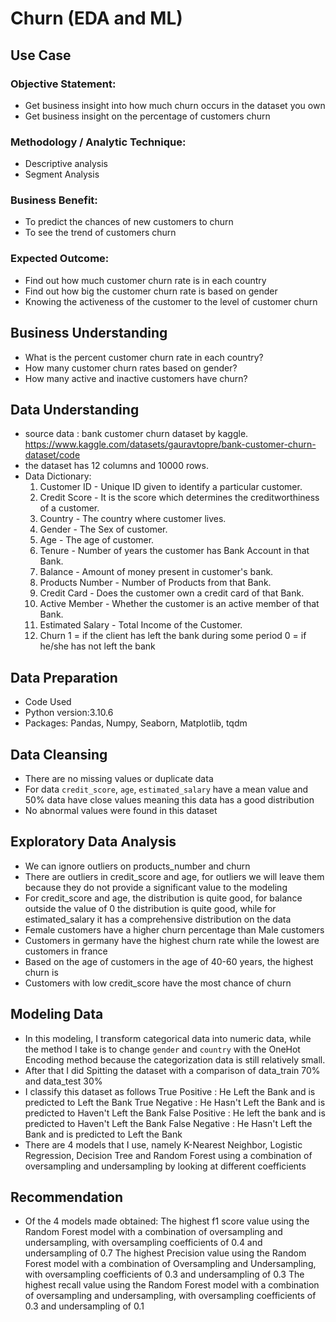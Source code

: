 # Churn (EDA and ML)

## Use Case

### Objective Statement:
- Get business insight into how much churn occurs in the dataset you own
- Get business insight on the percentage of customers churn

### Methodology / Analytic Technique:
- Descriptive analysis
- Segment Analysis

### Business Benefit:
- To predict the chances of new customers to churn
- To see the trend of customers churn

### Expected Outcome:
- Find out how much customer churn rate is in each country
- Find out how big the customer churn rate is based on gender
- Knowing the activeness of the customer to the level of customer churn

## Business Understanding
- What is the percent customer churn rate in each country?
- How many customer churn rates based on gender?
- How many active and inactive customers have churn? 
 
## Data Understanding
- source data : bank customer churn dataset by kaggle.
https://www.kaggle.com/datasets/gauravtopre/bank-customer-churn-dataset/code
- the dataset has 12 columns and 10000 rows.
- Data Dictionary:
	1. Customer ID - Unique ID given to identify a particular customer.
	2. Credit Score - It is the score which determines the creditworthiness of a customer.
	3. Country - The country where customer lives.
	4. Gender - The Sex of customer.
	5. Age - The age of customer.
	6. Tenure - Number of years the customer has Bank Account in that Bank.
	7. Balance - Amount of money present in customer's bank.
	8. Products Number - Number of Products from that Bank.
	9. Credit Card - Does the customer own a credit card of that Bank.
	10. Active Member - Whether the customer is an active member of that Bank.
	11. Estimated Salary - Total Income of the Customer.
	12. Churn
		1 = if the client has left the bank during some period
		0 = if he/she has not left the bank


## Data Preparation
- Code Used
- Python version:3.10.6
- Packages: Pandas, Numpy, Seaborn, Matplotlib, tqdm 

## Data Cleansing
- There are no missing values or duplicate data
- For data `credit_score`, `age`, `estimated_salary` have a mean value and 50% data have close values meaning this data has a good distribution
- No abnormal values were found in this dataset

## Exploratory Data Analysis
- We can ignore outliers on products_number and churn
- There are outliers in credit_score and age, for outliers we will leave them because they do not provide a significant value to the modeling
- For credit_score and age, the distribution is quite good, for balance outside the value of 0 the distribution is quite good, while for estimated_salary it has a comprehensive distribution on the data
- Female customers have a higher churn percentage than Male customers
- Customers in germany have the highest churn rate while the lowest are customers in france
- Based on the age of customers in the age of 40-60 years, the highest churn is
- Customers with low credit_score have the most chance of churn

## Modeling Data
- In this modeling, I transform categorical data into numeric data, while the method I take is to change `gender` and `country` with the OneHot Encoding method because the categorization data is still relatively small.
- After that I did Spitting the dataset with a comparison of data_train 70% and data_test 30%
- I classify this dataset as follows
	True Positive : He Left the Bank and is predicted to Left the Bank
	True Negative : He Hasn't Left the Bank and is predicted to Haven't Left the Bank
	False Positive : He left the bank and is predicted to Haven't Left the Bank
	False Negative : He Hasn't Left the Bank and is predicted to Left the Bank
- There are 4 models that I use, namely K-Nearest Neighbor, Logistic Regression, Decision Tree and Random Forest using a combination of oversampling and undersampling by looking at different coefficients

## Recommendation
- Of the 4 models made obtained:
The highest f1 score value using the Random Forest model with a combination of oversampling and undersampling, with oversampling coefficients of 0.4 and undersampling of 0.7
The highest Precision value using the Random Forest model with a combination of Oversampling and Undersampling, with oversampling coefficients of 0.3 and undersampling of 0.3
The highest recall value using the Random Forest model with a combination of oversampling and undersampling, with oversampling coefficients of 0.3 and undersampling of 0.1
